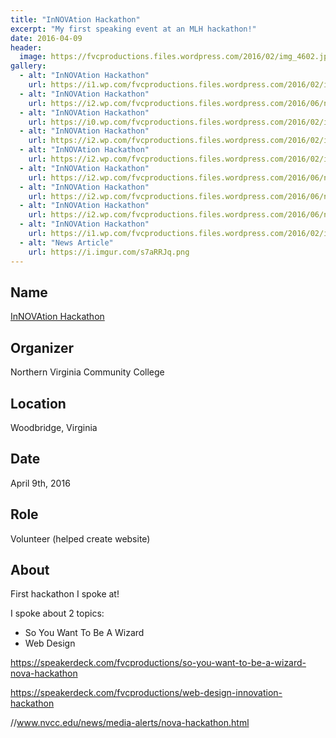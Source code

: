 ```yaml
---
title: "InNOVAtion Hackathon"
excerpt: "My first speaking event at an MLH hackathon!"
date: 2016-04-09
header:
  image: https://fvcproductions.files.wordpress.com/2016/02/img_4602.jpg
gallery:
  - alt: "InNOVAtion Hackathon"
    url: https://i1.wp.com/fvcproductions.files.wordpress.com/2016/02/img_4576.jpg?w=515&h=343&crop&ssl=1&zoom=2
  - alt: "InNOVAtion Hackathon"
    url: https://i2.wp.com/fvcproductions.files.wordpress.com/2016/06/nova-1.jpg?w=227&h=343&crop&ssl=1&zoom=2
  - alt: "InNOVAtion Hackathon"
    url: https://i0.wp.com/fvcproductions.files.wordpress.com/2016/02/img_0986.jpg?w=303&h=227&crop&ssl=1&zoom=2
  - alt: "InNOVAtion Hackathon"
    url: https://i2.wp.com/fvcproductions.files.wordpress.com/2016/02/img_4579.jpg?w=303&h=202&crop&ssl=1&zoom=2
  - alt: "InNOVAtion Hackathon"
    url: https://i2.wp.com/fvcproductions.files.wordpress.com/2016/02/img_0969.jpg?w=303&h=227&crop&ssl=1&zoom=2
  - alt: "InNOVAtion Hackathon"
    url: https://i2.wp.com/fvcproductions.files.wordpress.com/2016/06/nova-2.jpg?w=246&h=163&crop&ssl=1&zoom=2
  - alt: "InNOVAtion Hackathon"
    url: https://i2.wp.com/fvcproductions.files.wordpress.com/2016/06/nova-6.jpg?w=382&h=253&crop&ssl=1&zoom=2
  - alt: "InNOVAtion Hackathon"
    url: https://i2.wp.com/fvcproductions.files.wordpress.com/2016/06/nova-5.jpg?w=360&h=544&crop&ssl=1&zoom=2
  - alt: "InNOVAtion Hackathon"
    url: https://i1.wp.com/fvcproductions.files.wordpress.com/2016/02/img_0975.jpg?w=382&h=287&crop&ssl=1&zoom=2
  - alt: "News Article"
    url: https://i.imgur.com/s7aRRJq.png
---
```


## Name

<a title="InNOVAtion Hackathon" href="https://novahackathon.org" target="_blank" rel="noopener">InNOVAtion Hackathon</a>

## Organizer

Northern Virginia Community College

## Location

Woodbridge, Virginia

## Date

April 9th, 2016

## Role

Volunteer (helped create website)

## About

First hackathon I spoke at!

I spoke about 2 topics:

- So You Want To Be A Wizard
- Web Design

https://speakerdeck.com/fvcproductions/so-you-want-to-be-a-wizard-nova-hackathon

https://speakerdeck.com/fvcproductions/web-design-innovation-hackathon

//www.nvcc.edu/news/media-alerts/nova-hackathon.html